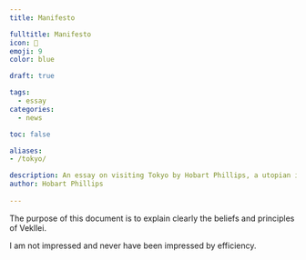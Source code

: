 ```yaml
---
title: Manifesto

fulltitle: Manifesto
icon: 🍜
emoji: 9
color: blue

draft: true

tags: 
  - essay
categories:
  - news

toc: false

aliases:
- /tokyo/

description: An essay on visiting Tokyo by Hobart Phillips, a utopian illustrator and storyteller.
author: Hobart Phillips
 
---
```

The purpose of this document is to explain clearly the beliefs and principles of Vekllei.

I am not impressed and never have been impressed by efficiency.